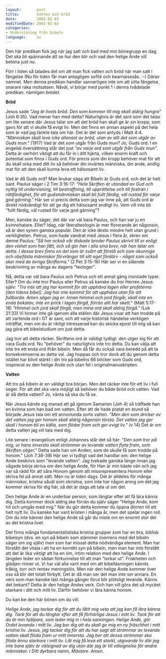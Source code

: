 ```yaml
---
layout:       post
title:        Vatten och bröd
date:         2002-02-03
modifiedDate: 2002-02-03
categories:
- Undervisning från bibeln
language:     sv
---
```

Den här predikan fick jag när
jag satt och bad med min bönegrupp en dag. Det ska bli spännande att
se hur den blir och vad den helige Ande vill betona just
nu.


Förr i tiden så talades det om att man fick vatten och bröd
när man satt i fängelse (Nu för tiden får man antagligen oxfilé och
bearnaisesås. :-) Därav namnet. Men denna predikan handlar sannerligen
inte om att sitta fängelse, snarare raka motsatsen. Nåväl, vi börjar
med punkt 1 i denna tvådelade predikan, nämligen
<em>brödet</em>.

<strong>Bröd</strong>

Jesus sade
<em>"Jag är livets bröd. Den som kommer till mig skall aldrig
hungra"</em> (Joh 6:35). Vad menar han med detta? Naturligtvis är det
sant som det talas om lite senare där Jesus talar om att det bröd han
skall ge är sin kropp, som gavs för att vi skulle få evigt liv. Men
det finns en annan aspekt på det hela som är vad jag tänkte tala om
här. Det är det som antyds i Matt 4:4. <em>"Människan skall leva icke
allenast av bröd, utan av allt det som utgår av Guds mun."</em>
(1917) Vad är det som utgår från Guds mun? Jo, Guds ord. I en engelsk
översättning står det just <em>"av varje ord som utgår från Guds
mun"</em>. Detta är oerhört viktigt att du får in i ditt hjärta,
vilken enorm kraft och potential som finns i Guds ord. För precis som
din kropp behöver mat för att du skall orka med ditt liv så behöver
din invärtes människa, din ande, andlig mat för att den skall kunna
leva ett hälsosamt liv.

Vad är då Guds ord? Man brukar säga
att Bibeln är Guds ord, och det är helt sant. Paulus säger i 2 Tim
3:16-17: <em>"Hela Skriften är utandad av Gud och nyttig till
undervisning, till bestraffning, till upprättelse och till fostran i
rättfärdighet, för att gudsmänniskan skall bli fullt färdig, väl
rustad för varje god gärning."</em> Här ser vi precis detta som jag
var inne på, att Guds ord är direkt nödvändigt för att ge dig ett
hälsosamt andligt liv. Vem vill inte bli "fullt färdig, väl rustad
för varje god gärning"?

Men, kanske du säger, det där var väl
bara Paulus, och han var ju en kvinnohatare. Eller? Idag, när
liberalteologin är mer florerande än någonsin, så är den synen ganska
populär. Den är icke desto mindre helt utan grund i
verkligheten. Petrus, som hade vandrat med Jesus i flera år, skrev om
denne Paulus: <em>"Så har också vår älskade broder Paulus skrivit
till er enligt den vishet som han fått, och så gör han i alla sina
brev, när han talar om detta. I dessa brev finns en del som är svårt
att förstå och som okunniga och obefästa människor förvränger till
sitt eget fördärv - något som också sker med de övriga
Skrifterna."</em> (2 Pet 3:15-16) Här ser vi en slående beskrivning
av många av dagens "teologer".

Nå, detta var väl bara Paulus
och Petrus och ett annat gäng insnöade typer. Eller? Om du inte tror
Paulus eller Petrus så kanske du tror Herren Jesus själv: <em>"Tro
inte att jag har kommit för att upphäva lagen eller profeterna [den
tidens bibel]. Jag har inte kommit för att upphäva utan för att
fullborda. Amen säger jag er: Innan himmel och jord förgår, skall inte
en enda bokstav, inte en prick i lagen förgå, förrän allt har
skett."</em> (Matt 5:17-18) <em>"Himmel och jord skall förgå, men
mina ord skall aldrig förgå."</em> (Luk 21:33) Vi hinner inte gå
igenom alla ställen där Jesus visar att han trodde på att vartenda ord
i GT är sant, och att varje historisk händelse verkligen inträffat,
men om du är riktigt intresserad kan du skicka epost till mig så kan
jag göra ett bibelstudium om just detta.

Jag tror att detta
räcker. Skriftens ord är väldigt tydligt: den utger sig för att vara
Guds ord. Nu "behöver" du naturligtvis inte tro detta. Du kan välja
att inte tro ett enda ord ifrån bibeln. Men då får du också vara
beredd på att ta konsekvenserna av detta val. Jag hoppas och tror dock
att du genom detta istället har blivit stärkt i din tro på bibelns 66
böcker som Guds ord, inspirerat av den helige Ande och utan fel i
originalmanuskripten.

<strong>Vatten</strong>

Att tro
på bibeln är en väldigt bra början. Men det räcker inte för ett liv i
full seger. För att det ska vara möjligt så behöver du både bröd och
vatten. Vad är då detta vatten? Jo, vänta så ska du få se.

När
Jesus kände sig manad att gå igenom Samarien (Joh 4) så träffade han
en kvinna som han bad om vatten. Efter att de hade pratat en stund så
började Jesus tala om ett annorlunda sorts vatten. <em>"Men den som
dricker av det vatten jag ger honom skall aldrig någonsin törsta. Det
vatten jag ger skall i honom bli en källa, som flödar fram och ger
evigt liv."</em> (v 14) Det är om detta vatten jag vill tala med
dig.

Lite senare i evangelium enligt Johannes står det så här:
<em>"Den som tror på mig, ur hans innersta skall strömmar av levande
vatten flyta fram, som Skriften säger."</em> Detta sade han om Anden,
som de skulle få som trodde på honom." (Joh 7:38-39) Här ser vi
tydligt vad det handlar om: den helige Ande beskrivs som "levande
vatten". Jag tvekade ganska länge innan jag vågade börja skriva om
den helige Ande, för Han är min bäste vän och jag var så rädd för att
såra Honom genom att missrepresentera Honom eller skriva fel på annat
sätt. Men nu är tiden dags. Det är alldeles för många människor,
kristna såväl som okristna, som inte har någon aning om det jag kommer
skriva för dig här, så det är dags att tala ut om det.

Den
helige Ande är en underbar person, som längtar efter att få lära känna
dig. Detta kommer dock aldrig ske förrän du själv säger "Helige Ande,
kom hit och umgås med mig." När du gör detta kommer du öppna dörren
till ett helt nytt liv. Du kanske har varit kristen i många år, men
det spelar ingen roll. Om du inte känner den helige Ande så går du
miste om en enormt stor del av det kristna livet.

Det finns
många fundamentalistiska kristna grupper som har en bra, biblisk
bibelsyn (dvs. en syn på bibeln som stämmer överrens med det bibeln
säger om sig själv) men som har missat detta nödvändiga element. Man
har förstått det vitala i att ha en korrekt syn på bibeln, men man har
inte förstått att det är lika viktigt att ha en öm, intim relation med
den helige Ande. I längden leder en sådan förkunnelse till att man
"torkar ut". Friskheten och glädjen rinner ut. Vi har väl alla varit
med om att bibelläsningen kännts tråkig, torr och rentav
meningslös. Men när den helige Ande kommer över oss så blir det totalt
förbytt. Det är då man ser det man inte ser annars. En vers som man
kanske läst många gånger förut blir plötsligt levande. Känns det
bekant? Detta är den helige Andes verk. Och han vill göra det så
mycket starkare i ditt och mitt liv. Därför behöver vi lära känna
honom.

Du kan be den här bönen om du vill.

<em>Helige
Ande, jag tackar dig för att du låtit mig veta att jag kan få lära
känna dig. Tack för att du längtar efter att få förhärliga Jesus i
mitt liv. Tack för att du är min hjälpare, som leder mig in i hela
sanningen. Helige Ande, gör Ordet levande i mitt liv. Jag ber dig att
du skall ge mig en ny fräschhet i mitt kristna liv. Jesus, jag tackar
dig för att du har sagt att strömmar av levande vatten skall flöda
fram ur mitt innersta. Jag ber att dessa strömmar ska flöda ännu
starkare i mitt liv. Låt mig få leva ett starkt, utgivande liv där jag
inte bara själv är välsignad av dig utan där jag är till välsignelse
för andra människor. I Ditt dyrbara namn,
Mästare. Amen.</em>

